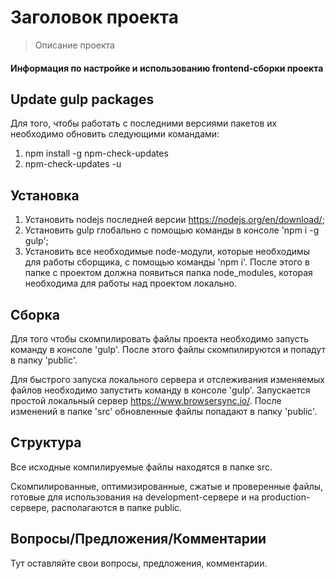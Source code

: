 # Заголовок проекта

> Описание проекта

#### Информация по настройке и использованию frontend-сборки проекта

## Update gulp packages

Для того, чтобы работать с последними версиями пакетов их необходимо обновить следующими командами:

1) npm install -g npm-check-updates
2) npm-check-updates -u


## Установка

1. Установить nodejs последней версии https://nodejs.org/en/download/;
2. Установить gulp глобально с помощью команды в консоле 'npm i -g gulp';
3. Установить все необходимые node-модули, которые необходимы для работы сборщика, с помощью команды 'npm i'. После этого в папке с проектом должна появиться папка node_modules, которая необходима для работы над проектом локально.


## Сборка

Для того чтобы скомпилировать файлы проекта необходимо запусть команду в консоле 'gulp'. После этого файлы скомпилируются и попадут в папку 'public'. 

Для быстрого запуска локального сервера и отслеживания изменяемых файлов необходимо запустить команду в консоле 'gulp'. 
Запускается простой локальный сервер https://www.browsersync.io/.
После изменений в папке 'src' обновленные файлы попадают в папку 'public'.


## Структура

Все исходные компилируемые файлы находятся в папке src.

Скомпилированные, оптимизированные, сжатые и проверенные файлы, готовые для использования на development-сервере и на production-сервере, располагаются в папке public.


## Вопросы/Предложения/Комментарии

Тут оставляйте свои вопросы, предложения, комментарии.